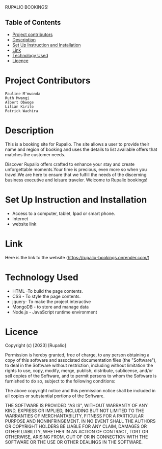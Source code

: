 RUPALIO BOOKINGS!

## Table of Contents
* [Project contributors](#contributors)
* [Description](#description)
* [Set Up Instruction and Installation](#set-up-instruction-and-installation)
* [Link](#link)
* [Technology Used](#technology-used)
* [Licence](#licence)

# Project Contributors
    Pauline M'mwanda
    Ruth Mwangi
    Albert Obwoge
    Lilian Kirito
    Patrick Wachira
    
# Description

This is a booking site for Rupalio. The site allows a user to provide their name and region of booking and uses the details to list available offers that matches the customer needs.

Discover Rupalio offers crafted to enhance your stay and create unforgettable moments.Your time is precious, even more so when you travel.We are here to ensure that we fulfill the needs of the discerning business executive and leisure traveler.
Welcome to Rupalio bookings!

# Set Up Instruction and Installation
* Access to a computer, tablet, Ipad or smart phone.
* Internet
* website link

# Link
Here is the link to the website (https://rupalio-bookings.onrender.com/)

# Technology Used
* HTML -To build the page contents.
* CSS - To style the page contents.
* jquery- To make the project interactive 
* MongoDB - to store and manage data
* Node.js - JavaScript runtime environment

# Licence

Copyright (c) [2023] [Rupalio]

Permission is hereby granted, free of charge, to any person obtaining a copy
of this software and associated documentation files (the "Software"), to deal
in the Software without restriction, including without limitation the rights
to use, copy, modify, merge, publish, distribute, sublicense, and/or sell
copies of the Software, and to permit persons to whom the Software is
furnished to do so, subject to the following conditions:

The above copyright notice and this permission notice shall be included in all
copies or substantial portions of the Software.

THE SOFTWARE IS PROVIDED "AS IS", WITHOUT WARRANTY OF ANY KIND, EXPRESS OR
IMPLIED, INCLUDING BUT NOT LIMITED TO THE WARRANTIES OF MERCHANTABILITY,
FITNESS FOR A PARTICULAR PURPOSE AND NONINFRINGEMENT. IN NO EVENT SHALL THE
AUTHORS OR COPYRIGHT HOLDERS BE LIABLE FOR ANY CLAIM, DAMAGES OR OTHER
LIABILITY, WHETHER IN AN ACTION OF CONTRACT, TORT OR OTHERWISE, ARISING FROM,
OUT OF OR IN CONNECTION WITH THE SOFTWARE OR THE USE OR OTHER DEALINGS IN THE
SOFTWARE.
